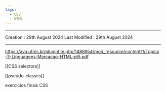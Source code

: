 ```yaml
---
tags:
  - CSS
  - HTML
---
```

---
Creation : 29th August 2024
Last Modified : 29th August 2024

---
https://ava.ufms.br/pluginfile.php/1488954/mod_resource/content/1/Topico-3-Linguagens-Marcacao-HTML-pt5.pdf

[[CSS selectors]]
 
[[pseudo-classes]]

exercícios finais CSS
